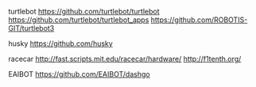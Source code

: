 turtlebot
https://github.com/turtlebot/turtlebot
https://github.com/turtlebot/turtlebot_apps
https://github.com/ROBOTIS-GIT/turtlebot3

husky
https://github.com/husky

racecar
http://fast.scripts.mit.edu/racecar/hardware/ 
http://f1tenth.org/ 

EAIBOT
https://github.com/EAIBOT/dashgo